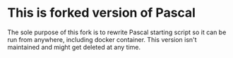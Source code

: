 # This is forked version of Pascal

The sole purpose of this fork is to rewrite Pascal starting script so it can be run from anywhere, including docker container. 
This version isn't maintained and might get deleted at any time.
